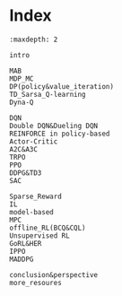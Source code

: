 

<!--
 * @version:
 * @Author:  StevenJokess（蔡舒起） https://github.com/StevenJokess
 * @Date: 2023-02-26 16:55:09
 * @LastEditors:  StevenJokess（蔡舒起） https://github.com/StevenJokess
 * @LastEditTime: 2023-03-08 20:52:58
 * @Description:
 * @Help me: 如有帮助，请赞助，失业3年了。![支付宝收款码](https://github.com/StevenJokess/d2rl/blob/master/img/%E6%94%B6.jpg)
 * @TODO::
 * @Reference:
-->

# Index

```toc
:maxdepth: 2

intro

MAB
MDP_MC
DP(policy&value_iteration)
TD_Sarsa_Q-learning
Dyna-Q

DQN
Double DQN&Dueling DQN
REINFORCE in policy-based
Actor-Critic
A2C&A3C
TRPO
PPO
DDPG&TD3
SAC

Sparse_Reward
IL
model-based
MPC
offline_RL(BCQ&CQL)
Unsupervised RL
GoRL&HER
IPPO
MADDPG

conclusion&perspective
more_resoures

```

[1]: https://github.com/d2l-ai/d2l-en/edit/master/chapter_reinforcement-learning/index.md
